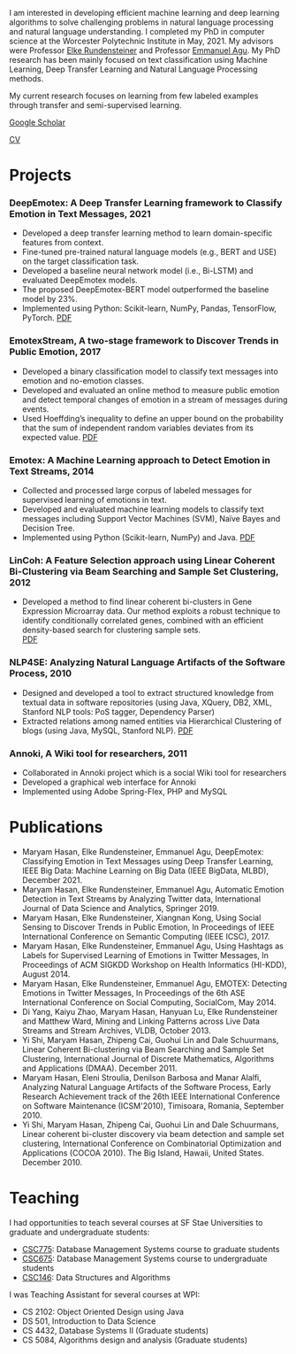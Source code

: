 I am interested in developing efficient machine learning and deep learning algorithms to solve challenging problems in natural language processing and natural language understanding. 
I completed my PhD in computer science at the Worcester Polytechnic Institute in May, 2021. My advisors were Professor [Elke Rundensteiner](https://www.wpi.edu/people/faculty/rundenst) and Professor [Emmanuel Agu](https://www.wpi.edu/people/faculty/emmanuel). My PhD research has been mainly focused on text classification using Machine Learning, Deep Transfer Learning and Natural Language Processing methods. 

My current research focuses on learning from few labeled examples through transfer and semi-supervised learning.

[Google Scholar](https://scholar.google.com/citations?user=OJgfwjQAAAAJ)

[CV](https://github.com/maryhasan/maryhasan.github.io/blob/gh-pages/MaryamHasanResume22.pdf)

# Projects
### DeepEmotex: A Deep Transfer Learning framework to Classify Emotion in Text Messages, 2021
-  Developed a deep transfer learning method to learn domain-specific features from context.
- Fine-tuned pre-trained natural language models (e.g., BERT and USE) on the target classification task. 
-  Developed a baseline neural network model (i.e., Bi-LSTM) and evaluated DeepEmotex models. 
-  The proposed DeepEmotex-BERT model outperformed the baseline model by 23%. 
- Implemented using Python: Scikit-learn, NumPy, Pandas, TensorFlow, PyTorch. 
[PDF](https://github.com/maryhasan/maryhasan.github.io/blob/gh-pages/MaryamHasanIEEEBigData2021.pdf)

### EmotexStream, A two-stage framework to Discover Trends in Public Emotion, 2017
-  Developed a binary classification model to classify text messages into emotion and no-emotion classes.
- Developed and evaluated an online method to measure public emotion and detect temporal changes of emotion in a stream of messages during events. 
- Used Hoeffding’s inequality to define an upper bound on the probability that the sum of independent random variables deviates from its expected value. 
[PDF](https://github.com/maryhasan/maryhasan.github.io/blob/gh-pages/MaryamHasanJournalPaper-JDSA.pdf)

### Emotex: A Machine Learning approach to Detect Emotion in Text Streams, 2014
-	Collected and processed large corpus of labeled messages for supervised learning of emotions in text. 
-	Developed and evaluated machine learning models to classify text messages including Support Vector Machines (SVM), Naïve Bayes and Decision Tree. 
-	Implemented using Python (Scikit-learn, NumPy) and Java. 
[PDF](https://github.com/maryhasan/maryhasan.github.io/blob/gh-pages/C30.pdf)
		
### LinCoh: A Feature Selection approach using Linear Coherent Bi-Clustering via Beam Searching and Sample Set Clustering, 2012
- Developed a method to find linear coherent bi-clusters in Gene Expression Microarray data. Our method exploits a robust technique to identify conditionally correlated genes, combined with an efficient density-based search for clustering sample sets. 	
[PDF](https://github.com/maryhasan/maryhasan.github.io/blob/gh-pages/10.1.1.465.2398.pdf)

### NLP4SE: Analyzing Natural Language Artifacts of the Software Process, 2010
- Designed and developed a tool to extract structured knowledge from textual data in software repositories (using Java, XQuery, DB2, XML, Stanford NLP tools: PoS tagger, Dependency Parser)
- Extracted relations among named entities via Hierarchical Clustering of blogs (using Java, MySQL, Stanford NLP). 
[PDF](https://github.com/maryhasan/maryhasan.github.io/blob/gh-pages/Analyzing_natural-language_artifacts_of_the_software_process.pdf)

### Annoki, A Wiki tool for researchers, 2011
-	Collaborated in Annoki project which is a social Wiki tool for researchers
-	Developed a graphical web interface for Annoki 
-	Implemented using Adobe Spring-Flex, PHP and MySQL

# Publications

-	Maryam Hasan, Elke Rundensteiner, Emmanuel Agu, DeepEmotex: Classifying Emotion in Text Messages using Deep Transfer Learning, IEEE Big Data: Machine Learning on Big Data (IEEE BigData, MLBD), December 2021. 
-	Maryam Hasan, Elke Rundensteiner, Emmanuel Agu, Automatic Emotion Detection in Text Streams by Analyzing Twitter data, International Journal of Data Science and Analytics, Springer 2019.
-	Maryam Hasan, Elke Rundensteiner, Xiangnan Kong, Using Social Sensing to Discover Trends in Public Emotion, In Proceedings of IEEE International Conference on Semantic Computing (IEEE ICSC), 2017.
-	Maryam Hasan, Elke Rundensteiner, Emmanuel Agu, Using Hashtags as Labels for Supervised Learning of Emotions in Twitter Messages, In Proceedings of ACM SIGKDD Workshop on Health Informatics (HI-KDD), August 2014.
-	Maryam Hasan, Elke Rundensteiner, Emmanuel Agu, EMOTEX: Detecting Emotions in Twitter Messages, In Proceedings of the 6th ASE International Conference on Social Computing, SocialCom, May 2014.
-	Di Yang, Kaiyu Zhao, Maryam Hasan, Hanyuan Lu, Elke Rundensteiner and Matthew Ward, Mining and Linking Patterns across Live Data Streams and Stream Archives, VLDB, October 2013.
-	Yi Shi, Maryam Hasan, Zhipeng Cai, Guohui Lin and Dale Schuurmans, Linear Coherent Bi-clustering via Beam Searching and Sample Set Clustering, International Journal of Discrete Mathematics, Algorithms and Applications (DMAA). December 2011.
-	Maryam Hasan, Eleni Stroulia, Denilson Barbosa and Manar Alalfi, Analyzing Natural Language Artifacts of the Software Process, Early Research Achievement track of the 26th IEEE International Conference on Software Maintenance (ICSM'2010), Timisoara, Romania, September 2010.
-	Yi Shi, Maryam Hasan, Zhipeng Cai, Guohui Lin and Dale Schuurmans, Linear coherent bi-cluster discovery via beam detection and sample set clustering, International Conference on Combinatorial Optimization and Applications (COCOA 2010). The Big Island, Hawaii, United States. December 2010.

# Teaching
I had opportunities to teach several courses at SF Stae Universities to graduate and undergraduate students:
- [CSC775](https://cs.sfsu.edu/sites/default/files/syllabi/675Desc.pdf): Database Management Systems course to graduate students
- [CSC675](https://cs.sfsu.edu/sites/default/files/syllabi/675Desc.pdf): Database Management Systems course to undergraduate students
- [CSC146](https://catalog.sjsu.edu/preview_course_nopop.php?catoid=10&coid=42151): Data Structures and Algorithms 

I was Teaching Assistant for several courses at WPI:
- CS 2102: Object Oriented Design using Java
- DS 501, Introduction to Data Science 
- CS 4432, Database Systems II (Graduate students)
- CS 5084, Algorithms design and analysis (Graduate students)

